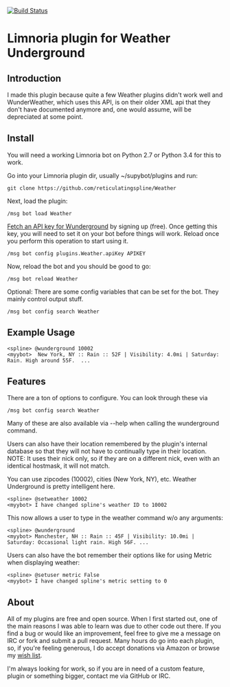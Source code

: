[![Build Status](https://travis-ci.org/reticulatingspline/Weather.svg?branch=master)](https://travis-ci.org/reticulatingspline/Weather)

# Limnoria plugin for Weather Underground

## Introduction

I made this plugin because quite a few Weather plugins didn't work well and WunderWeather, which uses
this API, is on their older XML api that they don't have documented anymore and, one would assume, will
be depreciated at some point.

## Install

You will need a working Limnoria bot on Python 2.7 or Python 3.4 for this to work.

Go into your Limnoria plugin dir, usually ~/supybot/plugins and run:

```
git clone https://github.com/reticulatingspline/Weather
```

Next, load the plugin:

```
/msg bot load Weather
```

[Fetch an API key for Wunderground](http://www.wunderground.com/weather/api/) by signing up (free).
Once getting this key, you will need to set it on your bot before things will work.
Reload once you perform this operation to start using it.

```
/msg bot config plugins.Weather.apiKey APIKEY
```

Now, reload the bot and you should be good to go:

```
/msg bot reload Weather
```

Optional: There are some config variables that can be set for the bot. They mainly control output stuff.

```
/msg bot config search Weather
```

## Example Usage

```
<spline> @wunderground 10002
<myybot>  New York, NY :: Rain :: 52F | Visibility: 4.0mi | Saturday: Rain. High around 55F.  ...
```

## Features

There are a ton of options to configure. You can look through these via

```
/msg bot config search Weather
```

Many of these are also available via --help when calling the wunderground command.

Users can also have their location remembered by the plugin's internal database so that
they will not have to continually type in their location. NOTE: It uses their nick only,
so if they are on a different nick, even with an identical hostmask, it will not match.

You can use zipcodes (10002), cities (New York, NY), etc. Weather Underground is pretty
intelligent here.

```
<spline> @setweather 10002
<myybot> I have changed spline's weather ID to 10002
```

This now allows a user to type in the weather command w/o any arguments:

```
<spline> @wunderground
<myybot> Manchester, NH :: Rain :: 45F | Visibility: 10.0mi | Saturday: Occasional light rain. High 56F. ...
```

Users can also have the bot remember their options like for using Metric when displaying weather:

```
<spline> @setuser metric False
<myybot> I have changed spline's metric setting to 0
```

## About

All of my plugins are free and open source. When I first started out, one of the main reasons I was
able to learn was due to other code out there. If you find a bug or would like an improvement, feel
free to give me a message on IRC or fork and submit a pull request. Many hours do go into each plugin,
so, if you're feeling generous, I do accept donations via Amazon or browse my [wish list](http://amzn.com/w/380JKXY7P5IKE).

I'm always looking for work, so if you are in need of a custom feature, plugin or something bigger, contact me via GitHub or IRC.

